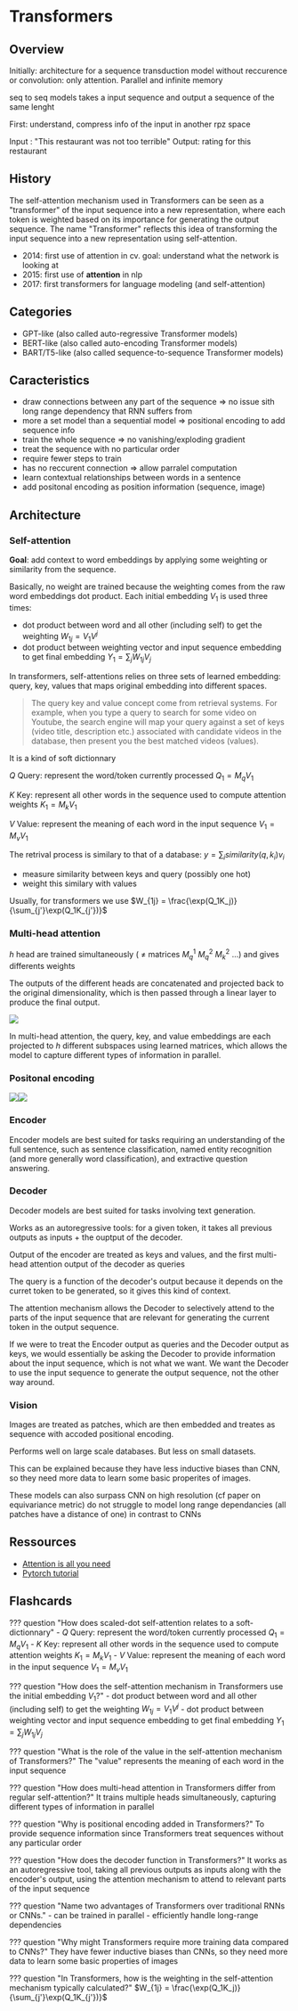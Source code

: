 # Transformers

## Overview

Initially: architecture for a sequence transduction model without reccurence or convolution: only attention. Parallel and infinite memory

seq to seq models takes a input sequence and output a sequence of the same lenght

First: understand, compress info of the input in another rpz space

Input : "This restaurant was not too terrible"
Output: rating for this restaurant

## History

The self-attention mechanism used in Transformers can be seen as a "transformer" of the input sequence into a new representation, where each token is weighted based on its importance for generating the output sequence. The name "Transformer" reflects this idea of transforming the input sequence into a new representation using self-attention.

- 2014: first use of attention in cv. goal: understand what the network is looking at
- 2015: first use of **attention** in nlp
- 2017: first transformers for language modeling (and self-attention)

## Categories

- GPT-like (also called auto-regressive Transformer models)
- BERT-like (also called auto-encoding Transformer models)
- BART/T5-like (also called sequence-to-sequence Transformer models)

## Caracteristics
- draw connections between any part of the sequence $\Rightarrow$ no issue sith long range dependency that RNN suffers from
- more a set model than a sequential model $\Rightarrow$ positional encoding to add sequence info
- train the whole sequence $\Rightarrow$ no vanishing/exploding gradient
- treat  the sequence with no particular order
- require fewer steps to train
- has no reccurent connection $\Rightarrow$ allow parralel computation
- learn contextual relationships between words in a sentence
- add positonal encoding as position information (sequence, image)

## Architecture
### Self-attention

**Goal**: add context to word embeddings by applying some weighting or similarity from the sequence.

Basically, no weight are trained because the weighting comes from the raw word embeddings dot product. Each initial embedding $V_1$ is used three times:

- dot product between word and all other (including self) to get the weighting $W_{1j} = V_1V^j$
- dot product between weighting vector and input sequence embedding to get final embedding $Y_1=\sum_j W_{1j}V_j$


In transformers, self-attentions relies on three sets of learned embedding: query, key, values that maps original embedding into different spaces.

> The query key and value concept come from retrieval systems. For example, when you type a query to search for some video on Youtube, the search engine will map your query against a set of keys (video title, description etc.) associated with candidate videos in the database, then present you the best matched videos (values).

It is a kind of soft dictionnary

$Q$ Query: represent the word/token currently processed $Q_1=M_qV_1$

$K$ Key: represent all other words in the sequence used to compute attention weights $K_1=M_kV_1$

$V$ Value: represent the meaning of each word in the input sequence $V_1=M_vV_1$

The retrival process is similary to that of a database: $y = \sum_i similarity(q,k_i)v_i$

- measure similarity between keys and query (possibly one hot)
- weight this similary with values

Usually, for transformers we use $W_{1j} = \frac{\exp(Q_1K_j)}{\sum_{j'}\exp(Q_1K_{j'})}$

### Multi-head attention

$h$ head are trained simultaneously ( $\ne$ matrices $M_q^1$ $M_q^2$ $M_k^2$ ...) and gives differents weights

The outputs of the different heads are concatenated and projected back to the original dimensionality, which is then passed through a linear layer to produce the final output.

![](fig/transformers_multiheadattention.png)

In multi-head attention, the query, key, and value embeddings are each projected to $h$ different subspaces using learned matrices, which allows the model to capture different types of information in parallel.

### Positonal encoding
![](fig/transformers_positional_encoding_add.png)![](fig/transformers_positional_encoding.png)

### Encoder
Encoder models are best suited for tasks requiring an understanding of the full sentence, such as sentence classification, named entity recognition (and more generally word classification), and extractive question answering.

### Decoder
Decoder models are best suited for tasks involving text generation.

Works as an autoregressive tools: for a given token, it takes all previous outputs as inputs + the ouptput of the decoder.

Output of the encoder are treated as keys and values, and the first multi-head attention output of the decoder as queries

The query is a function of the decoder's output because it depends on the curret token to be generated, so it gives this kind of context.

The attention mechanism allows the Decoder to selectively attend to the parts of the input sequence that are relevant for generating the current token in the output sequence.

If we were to treat the Encoder output as queries and the Decoder output as keys, we would essentially be asking the Decoder to provide information about the input sequence, which is not what we want. We want the Decoder to use the input sequence to generate the output sequence, not the other way around.


### Vision

Images are treated as patches, which are then embedded and treates as sequence with accoded positional encoding.

Performs well on large scale databases. But less on small datasets.

This can be explained because they have less inductive biases than CNN, so they need more data to learn some basic properites of images.

These models can also surpass CNN on high resolution  (cf paper on equivariance metric) do not struggle to model long range dependancies (all patches have a distance of one) in contrast to CNNs


## Ressources

- [Attention is all you need](https://arxiv.org/pdf/1706.03762.pdf)
- [Pytorch tutorial](https://pytorch.org/tutorials/beginner/transformer_tutorial.html)

## Flashcards
??? question "How does scaled-dot self-attention relates to a soft-dictionnary"
    - $Q$ Query: represent the word/token currently processed $Q_1=M_qV_1$
    - $K$ Key: represent all other words in the sequence used to compute attention weights $K_1=M_kV_1$
    - $V$ Value: represent the meaning of each word in the input sequence $V_1=M_vV_1$

??? question "How does the self-attention mechanism in Transformers use the initial embedding $V_1$?"
    - dot product between word and all other (including self) to get the weighting $W_{1j} = V_1V^j$
    - dot product between weighting vector and input sequence embedding to get final embedding $Y_1=\sum_j W_{1j}V_j$

??? question "What is the role of the value in the self-attention mechanism of Transformers?"
    The "value" represents the meaning of each word in the input sequence

??? question "How does multi-head attention in Transformers differ from regular self-attention?"
    It trains multiple heads simultaneously, capturing different types of information in parallel

??? question "Why is positional encoding added in Transformers?"
    To provide sequence information since Transformers treat sequences without any particular order

??? question "How does the decoder function in Transformers?"
    It works as an autoregressive tool, taking all previous outputs as inputs along with the encoder's output, using the attention mechanism to attend to relevant parts of the input sequence

??? question "Name two advantages of Transformers over traditional RNNs or CNNs."
    - can be trained in parallel
    - efficiently handle long-range dependencies

??? question "Why might Transformers require more training data compared to CNNs?"
    They have fewer inductive biases than CNNs, so they need more data to learn some basic properties of images

??? question "In Transformers, how is the weighting in the self-attention mechanism typically calculated?"
    $W_{1j} = \frac{\exp(Q_1K_j)}{\sum_{j'}\exp(Q_1K_{j'})}$
